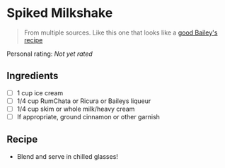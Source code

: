 # Spiked Milkshake

> From multiple sources. Like this one that looks like a [good Bailey's recipe](https://www.sheknows.com/food-and-recipes/articles/980181/two-baileys-cocktails-for-valentines-day/)

<!-- rating=0; (User can specify rating on scale of 1-5) -->
<!-- AUTO-UserRating -->
Personal rating: *Not yet rated*
<!-- /AUTO-UserRating -->

<!-- name_image=None; (User can specify image name) -->
<!-- AUTO-Image -->
<!-- TODO: Capture image -->
<!-- /AUTO-Image -->

## Ingredients

* [ ] 1 cup ice cream
* [ ] 1/4 cup RumChata or Ricura or Baileys liqueur
* [ ] 1/4 cup skim or whole milk/heavy cream
* [ ] If appropriate, ground cinnamon or other garnish

## Recipe

* Blend and serve in chilled glasses!
